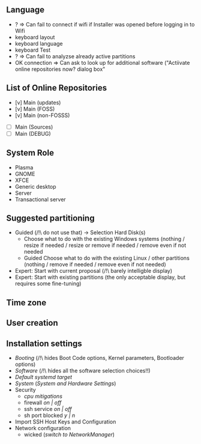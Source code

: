 ## Language
* ? => Can fail to connect if wifi if Installer was opened before logging in to Wifi
* keyboard layout
* keyboard language
* keyboard Test
* ? => Can fail to analyzse already active partitions
* OK connection => Can ask to look up for additional software ("Actiivate online repositories now? dialog box"
## List of Online Repositories
* [v] Main (updates)
* [v] Main (FOSS)
* [v] Main (non-FOSSS)
* [ ] Main (Sources)
* [ ] Main (DEBUG)
## System Role
* Plasma
* GNOME
* XFCE 
* Generic desktop
* Server
* Transactional server
## Suggested partitioning
* Guided (/!\ do not use that) -> Selection Hard Disk(s)
  * Choose what to do with the existing Windows systems (nothing / resize if needed / resize or remove if needed / remove even if not needed
  * Guided Choose what to do with the existing Linux / other partitions (nothing / remove if needed / remove even if not needed)
 * Expert: Start with current proposal (/!\ barely intelligble display)
 * Expert: Start with existing partitions (the only acceptable display, but requires some fine-tuning)
## Time zone 
## User creation
## Installation settings
* _Booting_ (/!\ hides Boot Code options, Kernel parameters, Bootloader options)
* _Software_ (/!\ hides all the software selection choices!!)
* _Default systemd target_
* _System_ (_System and Hardware Settings_)
* Security
    * _cpu mitigations_
    * firewall _on | off_
    * ssh service _on | off_
    * sh port blocked _y | n_ 
* Import SSH Host Keys and Configuration
* Network configuration
    * wicked (_switch to NetworkManager_) 